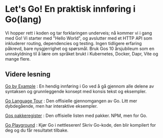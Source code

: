 # Let's Go! En praktisk innføring i Go(lang)

Vi hopper rett i koden og tar forklaringen underveis; nå kommer vi i gang med Go! Vi starter med "Hello World", og avslutter med et HTTP API som inkluderer routing, dependencies og testing. Ingen tidligere erfaring påkrevd, bare nysgjerrighet og spørsmål. Bruk Gos 10 årsjubileum som en unnskyldning til å lære om språket brukt i Kubernetes, Docker, Dapr, Vite og mange flere.

## Videre lesning

[Go by Example](https://gobyexample.com/)
: En hendig innføring i Go ved å gå gjennom alle delene av syntaksen og grunnleggende konsept med konsis tekst og eksempler.

[Go Language Tour](https://go.dev/tour/list)
: Den offisielle gjennomgangen av Go. Litt mer dybdegående, men har interaktive eksempler.

[Gos pakkeregister](https://pkg.go.dev/)
: Den offisielle listen med pakker. NPM, men for Go.

[Go Playground](https://go.dev/play/)
: Kjør Go i nettleseren! Skriv Go-kode, den blir kompilert for deg og du får resultatet tilbake.
